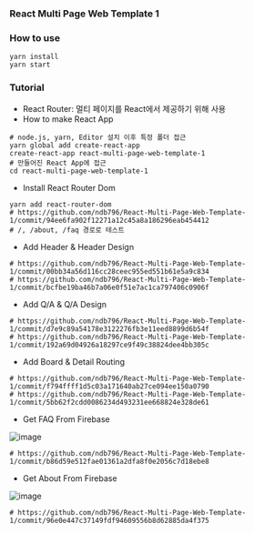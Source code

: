 ### React Multi Page Web Template 1

### How to use
```
yarn install
yarn start
```
### Tutorial
* React Router: 멀티 페이지를 React에서 제공하기 위해 사용
* How to make React App
```
# node.js, yarn, Editor 설치 이후 특정 폴더 접근
yarn global add create-react-app
create-react-app react-multi-page-web-template-1
# 만들어진 React App에 접근
cd react-multi-page-web-template-1
```
* Install React Router Dom
```
yarn add react-router-dom
# https://github.com/ndb796/React-Multi-Page-Web-Template-1/commit/94ee6fa902f12271a12c45a8a186296eab454412
# /, /about, /faq 경로로 테스트
```
* Add Header & Header Design
```
# https://github.com/ndb796/React-Multi-Page-Web-Template-1/commit/00bb34a56d116cc28ceec955ed551b61e5a9c834
# https://github.com/ndb796/React-Multi-Page-Web-Template-1/commit/bcfbe19ba46b7a06e0f51e7ac1ca797406c0906f
```
* Add Q/A & Q/A Design
```
# https://github.com/ndb796/React-Multi-Page-Web-Template-1/commit/d7e9c89a54178e3122276fb3e11eed8899d6b54f
# https://github.com/ndb796/React-Multi-Page-Web-Template-1/commit/192a69d04926a18297ce9f49c38824dee4bb305c
```
* Add Board & Detail Routing
```
# https://github.com/ndb796/React-Multi-Page-Web-Template-1/commit/f794ffff1d5c03a171640ab27ce094ee150a0790
# https://github.com/ndb796/React-Multi-Page-Web-Template-1/commit/5bb62f2cdd0086234d493231ee668824e328de61
````
* Get FAQ From Firebase

![image](https://user-images.githubusercontent.com/16822641/58227791-530d6100-7d67-11e9-8649-3646825e1829.png)
```
# https://github.com/ndb796/React-Multi-Page-Web-Template-1/commit/b86d59e512fae01361a2dfa8f0e2056c7d18ebe8
```

* Get About From Firebase

![image](https://user-images.githubusercontent.com/16822641/58228027-39204e00-7d68-11e9-9ba1-10454f82e790.png)
```
# https://github.com/ndb796/React-Multi-Page-Web-Template-1/commit/96e0e447c37149fdf94609556b8d62885da4f375
```
